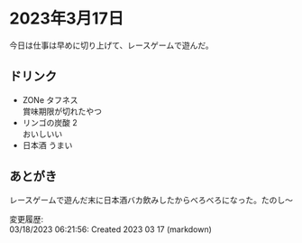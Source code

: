 # 2023年3月17日

今日は仕事は早めに切り上げて、レースゲームで遊んだ。

## ドリンク

- ZONe タフネス  
賞味期限が切れたやつ
- リンゴの炭酸 2  
おいしいい
- 日本酒
うまい

## あとがき

レースゲームで遊んだ末に日本酒バカ飲みしたからべろべろになった。たのし～

変更履歴:  
03/18/2023 06:21:56: Created 2023 03 17 (markdown)  
